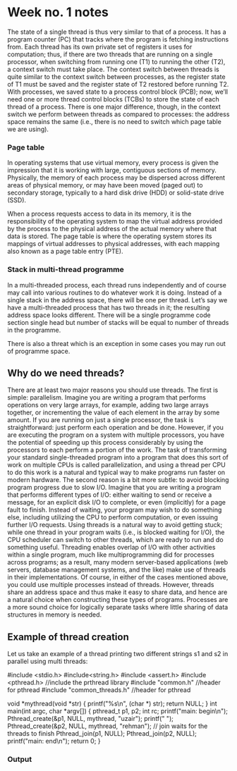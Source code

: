 # Week no. 1 notes

The state of a single thread is thus very similar to that of a process.
It has a program counter (PC) that tracks where the program is fetching instructions from. Each thread has its own private set of registers it
uses for computation; thus, if there are two threads that are running on
a single processor, when switching from running one (T1) to running the
other (T2), a context switch must take place. The context switch between
threads is quite similar to the context switch between processes, as the
register state of T1 must be saved and the register state of T2 restored
before running T2. With processes, we saved state to a process control
block (PCB); now, we’ll need one or more thread control blocks (TCBs)
to store the state of each thread of a process. There is one major difference,
though, in the context switch we perform between threads as compared
to processes: the address space remains the same (i.e., there is no need to
switch which page table we are using).

### Page table

In operating systems that use virtual memory, every process is given the impression that it is working with large, contiguous sections of memory. Physically, the memory of each process may be dispersed across different areas of physical memory, or may have been moved (paged out) to secondary storage, typically to a hard disk drive (HDD) or solid-state drive (SSD).

When a process requests access to data in its memory, it is the responsibility of the operating system to map the virtual address provided by the process to the physical address of the actual memory where that data is stored. The page table is where the operating system stores its mappings of virtual addresses to physical addresses, with each mapping also known as a page table entry (PTE).

### Stack in multi-thread programme
In a multi-threaded process, each thread runs independently
and of course may call into various routines to do whatever work it is doing. Instead of a single stack in the address space, there will be one per
thread. Let’s say we have a multi-threaded process that has two threads
in it; the resulting address space looks different. There will be a single programme
code section single head but number of stacks will be equal to number of threads
in the programme.

There is also a threat which is an exception in some cases you may run out of programme
space.

## Why do we need threads?

There are at least two major reasons you should use
threads. The first is simple: parallelism. Imagine you are writing a program that performs operations on very large arrays, for example, adding
two large arrays together, or incrementing the value of each element in
the array by some amount. If you are running on just a single processor, the task is straightforward: just perform each operation and be done.
However, if you are executing the program on a system with multiple
processors, you have the potential of speeding up this process considerably by using the processors to each perform a portion of the work. The
task of transforming your standard single-threaded program into a program that does this sort of work on multiple CPUs is called parallelization, and using a thread per CPU to do this work is a natural and typical
way to make programs run faster on modern hardware.
The second reason is a bit more subtle: to avoid blocking program
progress due to slow I/O. Imagine that you are writing a program that
performs different types of I/O: either waiting to send or receive a message, for an explicit disk I/O to complete, or even (implicitly) for a page
fault to finish. Instead of waiting, your program may wish to do something else, including utilizing the CPU to perform computation, or even
issuing further I/O requests. Using threads is a natural way to avoid
getting stuck; while one thread in your program waits (i.e., is blocked
waiting for I/O), the CPU scheduler can switch to other threads, which
are ready to run and do something useful. Threading enables overlap of
I/O with other activities within a single program, much like multiprogramming did for processes across programs; as a result, many modern
server-based applications (web servers, database management systems,
and the like) make use of threads in their implementations.
Of course, in either of the cases mentioned above, you could use multiple processes instead of threads. However, threads share an address space
and thus make it easy to share data, and hence are a natural choice when
constructing these types of programs. Processes are a more sound choice
for logically separate tasks where little sharing of data structures in memory is 
needed.

## Example of thread creation

Let us take an example of a thread printing two different strings s1 and s2 in parallel
using multi threads:

#include <stdio.h>
#include<string.h>
#include <assert.h>
#include <pthread.h> //include the prthread library
#include "common.h" //header for pthread
#include "common_threads.h" //header for pthread

void *mythread(void *str) {
	printf("%s\n", (char *) str);
	return NULL;
}
int main(int argc, char *argv[]) {
	pthread_t p1, p2;
 	int rc;
 	printf("main: begin\n");
 	Pthread_create(&p1, NULL, mythread, "uzair");
 	printf(" ");
	Pthread_create(&p2, NULL, mythread, "rehman");
 // join waits for the threads to finish
 	Pthread_join(p1, NULL);
 	Pthread_join(p2, NULL);
 	printf("main: end\n");
 return 0;
}

### Output















